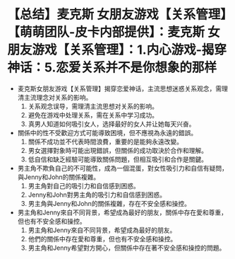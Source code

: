 # 【总结】麦克斯 女朋友游戏【关系管理】【萌萌团队-皮卡内部提供】：麦克斯 女朋友游戏【关系管理】：1.内心游戏-揭穿神话：5.恋爱关系并不是你想象的那样

-   麦克斯女朋友游戏【关系管理】揭穿恋爱神话，主流思想迷惑关系观念，需理清主流理念对关系的影响。
    1.  关系观念误导，需理清主流思想对关系的影响。
    2.  避免在游戏中处理关系，需在关系中学习成功。
    3.  真男人知道如何吸引女人，选择最好的女人并让她每天兴奋。
-   關係中的性不受歡迎方式可能導致困境，但不應視為永遠的錯誤。
    1.  關係不成功並不代表時間浪費，重要的是能夠永遠改變。
    2.  男女選擇對象時可能出現錯誤，但關係的成功取決於合作和理解。
    3.  低自信和缺乏經驗可能導致關係問題，但相互吸引和合作是關鍵。
-   男主角不欺負自己的不可能性，成為一個混蛋，對女性吸引力和自信有疑問，與Jenny和John的關係複雜。
    1.  男主角對自己的吸引力和自信感到困惑。
    2.  Jenny和John對男主角的吸引力和自信感到困惑。
    3.  男主角與Jenny和John的關係複雜，存在不安全感和操控。
-   男主角和Jenny來自不同背景，希望成為最好的朋友，關係中存在愛和尊重，但也有不安全感和操控。
    1.  男主角和Jenny來自不同背景，希望成為最好的朋友。
    2.  他們的關係中存在愛和尊重，但也有不安全感和操控。
    3.  男主角和Jenny希望對方開心，但關係中存在著不安全感和操控的問題。